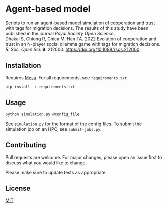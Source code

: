 # Agent-based model

Scripts to run an agent-based model simulation of cooperation and trust with tags for migration decisions. The results of this study have been published in the journal _Royal Society Open Science_.\
Dhakal S, Chiong R, Chica M, Han TA. 2022 Evolution of cooperation and trust in an N-player social dilemma game with tags for migration decisions. _R. Soc. Open Sci._ **9**: 212000. https://doi.org/10.1098/rsos.212000

## Installation

Requires [Mesa](https://github.com/projectmesa/mesa).
For all requirements, see ``requirements.txt``

```bash
pip install -r requirements.txt
```

## Usage
```bash
python simulation.py @config_file
```

See ``simulation.py`` for the format of the config files. To submit the simulation job on an HPC, see ``submit-jobs.py``.

## Contributing
Pull requests are welcome. For major changes, please open an issue first to discuss what you would like to change.

Please make sure to update tests as appropriate.

## License
[MIT](https://choosealicense.com/licenses/mit/)
